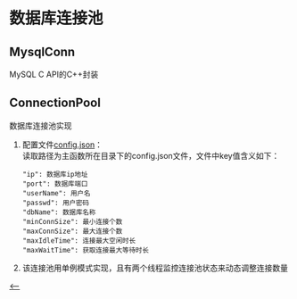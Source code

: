 # 数据库连接池
## MysqlConn
MySQL C API的C++封装

## ConnectionPool
数据库连接池实现
1. 配置文件[config.json](server/config.json)：<br>
    读取路径为主函数所在目录下的config.json文件，文件中key值含义如下：<br>
    ```
    "ip": 数据库ip地址
    "port": 数据库端口
    "userName": 用户名
    "passwd": 用户密码
    "dbName": 数据库名称
    "minConnSize": 最小连接个数
    "maxConnSize": 最大连接个数
    "maxIdleTime": 连接最大空闲时长
    "maxWaitTime": 获取连接最大等待时长
    ```

2. 该连接池用单例模式实现，且有两个线程监控连接池状态来动态调整连接数量


[<--](../README.md)